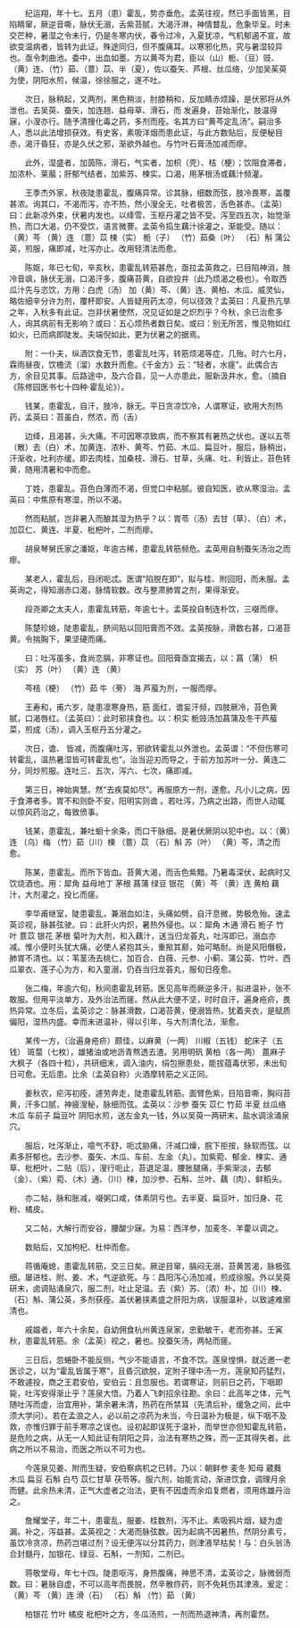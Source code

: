 <!-- { "loadSidebar": true } -->
　　纪运翔，年十七。五月（患）霍乱，势亦垂危。孟英往视，然已手面皆黑，目陷睛窜，厥逆音嘶，脉伏无溺，舌紫苔腻，大渴汗淋，神情瞀乱，危象毕呈。时未交芒种，暑湿之令未行，仍是冬寒内伏，春令过冷，入夏犹凉，气机郁遏不宣，故欲变温病者，皆转为此证。殊途同归，但不腹痛耳。以寒邪化热，究与暑湿较异也。亟令刺曲池。委中，出血如墨。方以黄芩为君，臣以（山）栀、（豆）豉、（黄）连、（竹）茹、（薏）苡、半（夏），佐以蚕矢、芦根、丝瓜络，少加吴茱萸为使，阴阳水煎，候温，徐徐服之，遂不吐。

　　次日，脉稍起，又两剂，黑色稍淡，肘膝稍和，反加睛赤烦躁，是伏邪将从外泄也。去吴萸、蚕矢，加连翘、益母草、滑石，而 发遍身，苔始渐化，肢温得寐，小溲亦行。随予清搜化毒之药，多剂而痊。名其方曰“黄芩定乱汤”。嗣治多人，悉以此法增损获效。有史客，素吸洋烟而患此证，与此方数贴后，反便秘目赤，渴汗昏狂，亦是久伏之邪，渐欲外越也。与竹叶石膏汤加减而瘳。

　　此外，湿盛者，加茵陈，滑石，气实者，加枳（壳）、桔（梗）；饮阻食滞者，加浓朴、莱菔；肝郁气结者，加紫苏、楝实。口渴，用茅根汤或藕汁频灌。

　　王季杰外家，秋夜陡患霍乱，腹痛异常。诊其脉，细数而弦，肢冷畏寒，盖覆甚浓。询其口，不渴而泻，亦不热，然小溲全无，吐者极苦，舌色甚赤。（孟英）曰：此新凉外束，伏暑内发也。以绛雪、玉枢丹灌之皆不受。泻至四五次，始觉渐热，而口大渴，仍不受饮，语言微謇。孟英令捣生藕汁徐灌之，渐能受。随以：（黄）芩 （黄）连 （薏）苡 楝（实） 栀（子） （竹）茹桑（叶） （石）斛 蒲公英，煎服，痛即减，吐泻亦止。改用轻清法而愈。

　　陈妪，年已七旬，辛亥秋，患霍乱转筋甚危，亟拉孟英救之，已目陷神消，肢冷音飒，脉伏无溺，口渴汗多，腹痛苔黄，自欲投井（此乃烦渴之极也）。令取西瓜汁先与恣饮，方用：白虎（汤） 加（黄）芩、（黄）连、黄柏、木瓜、威灵仙，略佐细辛分许为剂，覆杯即安。人皆疑用药太凉，何以径效？孟英曰：凡夏热亢旱之年，入秋多有此证。岂非伏暑使然，况见证如是之炽烈乎？今秋，余已治愈多人，询其病前有无影响？或曰：五心烦热者数日矣。或曰：别无所苦，惟见物如红如火，已而病即陡发。夫端倪如此，更为伏暑之的据焉。

　　附：一仆夫，纵酒饮食无节，患霍乱吐泻，转筋烦渴等症，几殆。时六七月，霖雨昼夜，饮檐流（溜）水数升而愈。《千金方》云：“轻者，水瘥”。此偶合古方，余目见其事。后路途中，及六合县，见一人亦患此，服新汲井水，愈。（摘自《陈修园医书七十四种·霍乱论》）。

　　钱某，患霍乱，自汗，肢冷，脉无。平日贪凉饮冷，人谓寒证，欲用大剂热药，孟英曰：苔虽白，然浓，而（舌）

　　边绛，且渴甚，头大痛。不可因寒凉致病，而不察其有暑热之伏也。遂以五苓（散）去（白）术，加黄连、浓朴、黄芩、竹茹、木瓜、扁豆叶，服后，脉稍出，汗渐收，吐利亦缓。即去肉桂，加桑枝、滑石、甘草，头痛、吐、利皆止，苔色转黄，随用清暑和中而愈。

　　丁姓，患霍乱。苔色白薄而不渴，但觉口中粘腻。彼自知医，欲从寒湿治。孟英曰：中焦原有寒湿，所以不渴。

　　然而粘腻，岂非暑入而酿其湿为热乎？以：胃苓（汤）去甘（草）、（白）术，加苡仁、黄连、半夏、枇杷叶，二剂而瘳。

　　胡泉琴舅氏家之潘妪，年逾古稀，患霍乱转筋频危。孟英用自制蚕矢汤治之而瘳。

　　某老人，霍乱后，目闭呃忒。医谓“陷脱在即”，拟与桂、附回阳，而未服。孟英询之，得知溺赤口渴，脉情软数。改与整肃肺胃之剂，果得渐安。

　　段尧卿之太夫人，患霍乱转筋，年逾七十。孟英投自制连朴饮，三啜而瘳。

　　陈楚珍媳，陡患霍乱，脐间贴以回阳膏而不效。孟英按脉，滑数右甚，口渴苔黄。令揣胸下，果坚硬而痛。

　　曰：吐泻虽多，食尚恋膈，非寒证也。回阳膏亟宜揭去，以：菖（蒲） 枳（实） 苏（叶） （黄）连 （黄）

　　芩桔（梗） （竹）茹 牛（蒡） 海 芦菔为剂，一服而瘳。

　　王寿和，甫六岁，陡患凛寒身热，筋 面红，谵妄汗频，四肢厥冷，苔色黄腻，口渴唇红。（孟英曰）：此时邪挟食也。以：枳实 栀豉汤加菖蒲及冬干芦菔菜，煎成（汤），调入玉枢丹五分灌之。

　　次日，谵、 皆减，而腹痛吐泻，邪欲转霍乱以外泄也。孟英谓：“不但伤寒可转霍乱，温热暑湿皆可转霍乱也”。治当迎刃而导之，于前方加苏叶一分、黄连二分，同炒煎服。连吐三、五次，泻六、七次，痛即减。

　　第三日，神始爽慧。然“去疾莫如尽”。再服原方一剂，遂愈。凡小儿之病，因于食滞者多。胃不和则卧不安，阳明实则谵 。若吐泻，乃病之出路，而世人动辄以惊风药治之，每致偾事。

　　钱某，患霍乱，兼吐蛔十余条，而口干脉细。是暑伏厥阴以犯中也。以：（黄）连 （乌）梅 （竹）茹（川）楝 （薏）苡 （石）斛 苏（叶） （黄）芩，清之而愈。

　　陈某，患霍乱。而所下皆血。苔黄大渴，而舌色紫黯。乃暑毒深伏，起病时又饮烧酒也。用：犀角 益母地丁 茅根 菖蒲 绿豆 银花 （黄）芩 （黄）连 黄柏 藕汁，大剂灌之，投匕而瘥。

　　李华甫继室，陡患霍乱，兼溺血如注，头痛如劈，自汗息微，势极危殆。速孟英诊视，脉甚弦驶。曰：此肝火内炽，暑热外侵也。以：犀角 木通 滑石 栀子 竹叶 薏苡 银花 茅根 菊叶为大剂，和入藕汁，送当归龙荟丸，吐泻即已，溺血亦减。惟小便时头犹大痛，必使人紧抱其头，重揿其巅，始可略耐。尚是风阳僭极，肺胃不清也。以：苇茎汤去桃仁，加百合、白薇、元参、小蓟、蒲公英、竹叶、西瓜翠衣、莲子心为方，和入童溺，仍吞当归龙荟丸，服旬日痊愈。

　　张二梅，年逾六旬，秋间患霍乱转筋。医见高年而厥逆多汗，拟进温补，张不敢服。但用平淡单方，及外治法而瘥。然从此大便不坚，时时自汗，遍身疮疥，畏热异常。立冬后，孟英诊之：脉甚滑数，口渴苔黄，便溺皆热，犹着夹衣，是赋质偏阳，湿热内盛。幸而未进温补，得以引年，与大剂清化法，渐愈。

　　某传一方，（治遍身疮疥）颇佳，以麻黄（一两） 川椒（五钱） 蛇床子（五钱） 斑蝥（七枚），雄猪油或地沥青熬透去渣。另用明矾 黄柏（各一两） 蓖麻子 大枫子（各四十粒），共研细末，调入油内，绢包擦患处，能拔蕴毒伏邪，未出旬日可愈。无后患。比余（孟英自称）火酒摩转筋之义正同。

　　姜秋农，疟泻初痊，遽劳奔走，陡患霍乱转筋。面臂色紫，目陷音嘶，胸闷苔黄，汗多口腻，神疲溲秘，脉细而弦。孟英以：沙参 蚕矢 苡仁 竹茹 半夏 丝瓜络 木瓜 车前子 扁豆叶 阴阳水煎，送左金丸一钱，外以吴萸一两研末，盐水调涂涌泉穴。

　　服后，吐泻渐止，噫气不舒，呃忒胁痛，汗减口燥，脘下拒按，脉软而弦。以素多肝郁也。去沙参、蚕矢、木瓜、车前、左金（丸）。加紫菀、郁金、楝实、通草、枇杷叶，二贴（后），溲行呃止，苔退足温，腰胀腿痛，手紫渐淡，去郁（金）、（紫）菀、（木）通、（川）楝，加沙参、石斛、兰叶、藕（肉）、鲜稻头。

　　亦二帖，脉和胀减，啜粥口咸，体素阴亏也。去半夏、扁豆叶，加归身、花粉、橘皮。

　　又二帖，大解行而安谷，腰酸少寐。为易：西洋参，加麦冬、羊藿以调之。

　　数贴后，又加枸杞、杜仲而愈。

　　蒋循庵媳，患霍乱转筋，交三日矣。厥逆目窜，膈闷无溺，苔黄苦渴，脉极弦细。屡进桂、附、姜、术，气逆欲死。与：昌阳泻心汤加减，煎成徐服。外以吴萸研末，卤调贴涌泉穴，服二剂，吐止足温。去（紫）苏、（浓）朴，加（川）楝、（石）斛、蒲公英，多剂获痊。盖伏暑挟素盛之肝阳为病，误服温补，以致遽难廓清也。

　　戚媪者，年六十余矣，自幼佣食杭州黄连泉家，忠勤敏干，老而弥甚。壬寅秋，患霍乱转筋。余（孟英）视之，暑也。投蚕矢汤，两帖而瘥。

　　三日后，忽蜷卧不能反侧，气少不能语言，不食不饮。莲泉惶惧，就近邀一老医诊之，以为“霍乱皆属于寒”，且昏沉欲脱，定附子理中汤一方。莲泉知药猛烈，不敢遽投，商之王君安伯，安伯云：且忽服也。若谓寒证，则前日之药，下咽即毙，吐泻安得渐止乎？莲泉大悟。乃着人飞刺招余往勘。余曰：此高年之体，元气随吐泻而虚，治宜用补，第余暑未清，热药在所禁耳（先清后补，缓急之间，此中须大学问）。若在孟浪之人，必以前之凉药为未当，今日温补为极是，纵下咽不及救，亦惟归罪于前手寒凉之误也。设初起即误死于温补，而举世亦但知霍乱转筋，是危险之病，从无一人知此证有阴阳之异，治法有寒热之殊，而一正其得失者。此病之所以不易治，而医之所以不可为也。

　　今莲泉见姜、附而生疑，安伯察病机之已转。乃以：朝鲜参 麦冬 知母 葳蕤 木瓜 扁豆 石斛 白芍 苡仁甘草 茯苓等。服六剂，始能言动，渐进饮食，调理月余而健。此余热未清，正气大虚者之治法，更有不因虚而余焰复燃者，须用炼雄丹治之。

　　詹耀堂子，年二十，患霍乱，服姜、桂数剂，泻不止。素吸鸦片烟，疑为虚漏。补之，泻益甚。孟英视之：大渴而脉弦数。因为起病不因暑热，然阴分素亏，虽饮冷贪凉，热药岂堪过剂？设无便泻以分其药力，则津液早枯矣！与：白头翁汤合封髓丹，加银花、绿豆、石斛，一剂知，二剂已。

　　蒋敬堂母，年七十四。陡患呕泻，身热腹痛，神思不清，孟英诊之，脉微弱而数。曰：暑脉自虚，不可以高年而畏脱，然辛散痧药，则不免耗伤其津液。爰定：（黄）芩 （黄）连 滑（石） （石）斛 （竹）茹 （黄）

　　柏银花 竹叶 橘皮 枇杷叶之方，冬瓜汤煎，一剂而热退神清，再剂霍然。

